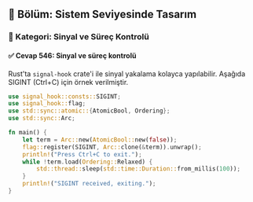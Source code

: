 ## 📘 Bölüm: Sistem Seviyesinde Tasarım  
### 🔹 Kategori: Sinyal ve Süreç Kontrolü  
#### ✅ Cevap 546: Sinyal ve süreç kontrolü

Rust'ta `signal-hook` crate'i ile sinyal yakalama kolayca yapılabilir. Aşağıda SIGINT (Ctrl+C) için örnek verilmiştir.

```rust
use signal_hook::consts::SIGINT;
use signal_hook::flag;
use std::sync::atomic::{AtomicBool, Ordering};
use std::sync::Arc;

fn main() {
    let term = Arc::new(AtomicBool::new(false));
    flag::register(SIGINT, Arc::clone(&term)).unwrap();
    println!("Press Ctrl+C to exit.");
    while !term.load(Ordering::Relaxed) {
        std::thread::sleep(std::time::Duration::from_millis(100));
    }
    println!("SIGINT received, exiting.");
}
```
